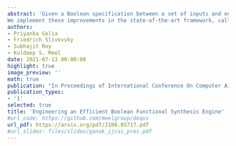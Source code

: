 ```yaml
---
abstract: 'Given a Boolean specification between a set of inputs and outputs, the problem of Boolean functional synthesis is to synthesise each output as a function of inputs such that the specification is met. Although the past few years have witnessed intense algorithmic development, accomplishing scalability remains the holy grail. The state-of-the-art approach combines machine learning and automated reasoningto synthesise Boolean functions efficiently. In this paper, we propose fouralgorithmic improvements for a data-driven framework for functional synthesis: using a dependency-driven multi-classifier to learn candidatefunction, extracting uniquely defined functions by interpolation, variables retention, and using lexicographic MaxSAT to repair candidates.
We implement these improvements in the state-of-the-art framework, called Manthan. The proposed framework is called Manthan2. Manthan2 shows significantly improved runtime performance compared to Manthan. In an extensive experimental evaluation on 609 benchmarks, Manthan2 is able to synthesise a Boolean function vector for 509 instances compared to 356 instances solved by Manthan – an increment of 153 instances over the state-of-the-art. To put this into perspective, Manthan improved on the prior state-of-the-art by only 76 instances.'
authors:
- Priyanka Golia
- Friedrich Slivovsky
- Subhajit Roy
- Kuldeep S. Meel
date: 2021-07-13 00:00:00
highlight: true
image_preview: ''
math: true
publication: "In Proceedings of International Conference On Computer Aided Design (ICCAD)"
publication_types:
- '1'
selected: true
title: 'Engineering an Efficient Boolean Functional Synthesis Engine'
#url_code: https://github.com/meelgroup/dequs
url_pdf: https://arxiv.org/pdf/2108.05717.pdf
#url_slides: files/slides/ganak_ijcai_pres.pdf
---
```



